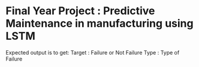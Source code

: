 # Final Year Project : Predictive Maintenance in manufacturing using LSTM
Expected output is to get:
Target : Failure or Not
Failure Type : Type of Failure
